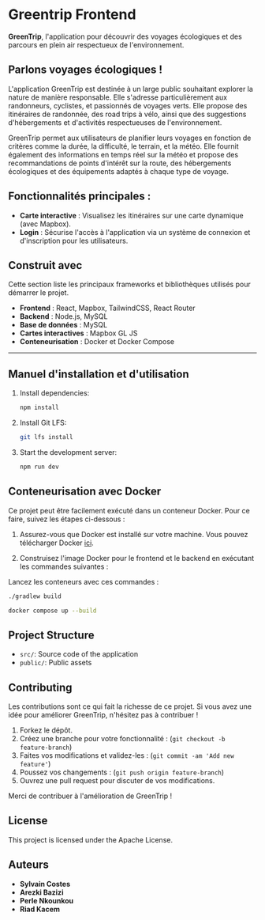 # Greentrip Frontend

**GreenTrip**, l'application pour découvrir des voyages écologiques et des parcours en plein air respectueux de l'environnement.

## Parlons voyages écologiques !

L'application GreenTrip est destinée à un large public souhaitant explorer la nature de manière responsable. Elle s'adresse particulièrement aux randonneurs, cyclistes, et passionnés de voyages verts. Elle propose des itinéraires de randonnée, des road trips à vélo, ainsi que des suggestions d'hébergements et d'activités respectueuses de l'environnement.

GreenTrip permet aux utilisateurs de planifier leurs voyages en fonction de critères comme la durée, la difficulté, le terrain, et la météo. Elle fournit également des informations en temps réel sur la météo et propose des recommandations de points d'intérêt sur la route, des hébergements écologiques et des équipements adaptés à chaque type de voyage.


## Fonctionnalités principales :

- **Carte interactive** : Visualisez les itinéraires sur une carte dynamique (avec Mapbox).
- **Login** : Sécurise l'accès à l'application via un système de connexion et d'inscription pour les utilisateurs.

## Construit avec

Cette section liste les principaux frameworks et bibliothèques utilisés pour démarrer le projet.

- **Frontend** : React, Mapbox, TailwindCSS, React Router
- **Backend** : Node.js, MySQL
- **Base de données** : MySQL
- **Cartes interactives** : Mapbox GL JS
- **Conteneurisation** : Docker et Docker Compose

---
## Manuel d'installation et d'utilisation

1. Install dependencies:
    ```sh
    npm install
    ```

2. Install Git LFS:
    ```sh
    git lfs install
    ```

3. Start the development server:
    ```sh
    npm run dev
    ```
## Conteneurisation avec Docker

Ce projet peut être facilement exécuté dans un conteneur Docker. Pour ce faire, suivez les étapes ci-dessous :

1. Assurez-vous que Docker est installé sur votre machine. Vous pouvez télécharger Docker [ici](https://www.docker.com/).

2. Construisez l'image Docker pour le frontend et le backend en exécutant les commandes suivantes :

Lancez les conteneurs avec ces commandes :
```bash
./gradlew build
```

```bash
docker compose up --build
```

## Project Structure

- `src/`: Source code of the application
- `public/`: Public assets

## Contributing

Les contributions sont ce qui fait la richesse de ce projet. Si vous avez une idée pour améliorer GreenTrip, n'hésitez pas à contribuer !

1. Forkez le dépôt.
2. Créez une branche pour votre fonctionnalité : (`git checkout -b feature-branch`)
3. Faites vos modifications et validez-les : (`git commit -am 'Add new feature'`)
4. Poussez vos changements : (`git push origin feature-branch`)
5. Ouvrez une pull request pour discuter de vos modifications.

Merci de contribuer à l'amélioration de GreenTrip !

## License

This project is licensed under the Apache License.

## Auteurs

- **Sylvain Costes**
- **Arezki Bazizi**
- **Perle Nkounkou**
- **Riad Kacem**
